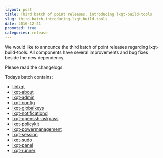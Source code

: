 ```yaml
---
layout: post
title: Third batch of point releases, introducing lxqt-build-tools
slug: third-batch-introducing-lxqt-build-tools
date: 2016-12-21
promoted: true
categories: release
---
```


We would like to announce the third batch of point releases regarding lxqt-build-tools.
All components have several improvements and bug fixes beside the new dependency.

Please read the changelogs.

Todays batch contains:
* [liblxqt](https://github.com/lxde/liblxqt/releases)
* [lxqt-about](https://github.com/lxde/lxqt-about/releases)
* [lxqt-admin](https://github.com/lxde/lxqt-admin/releases)
* [lxqt-config](https://github.com/lxde/lxqt-config/releases)
* [lxqt-globalkeys](https://github.com/lxde/lxqt-globalkeys/releases)
* [lxqt-notificationd](https://github.com/lxde/lxqt-notificationd/releases)
* [lxqt-openssh-askpass](https://github.com/lxde/lxqt-openssh-askpass/releases)
* [lxqt-policykit](https://github.com/lxde/lxqt-policykit/releases)
* [lxqt-powermanagement](https://github.com/lxde/lxqt-powermanagement/releases)
* [lxqt-session](https://github.com/lxde/lxqt-session/releases)
* [lxqt-sudo](https://github.com/lxde/lxqt-sudo/releases)
* [lxqt-panel](https://github.com/lxde/lxqt-panel/releases)
* [lxqt-runner](https://github.com/lxde/lxqt-runner/releases)

